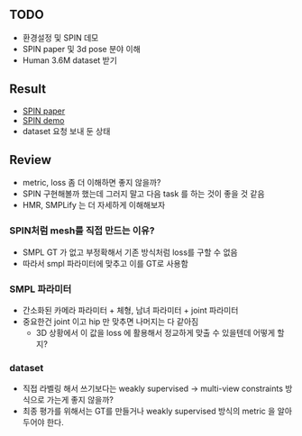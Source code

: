 ## TODO
- 환경설정 및 SPIN 데모
- SPIN paper 및 3d pose 분야 이해
- Human 3.6M dataset 받기

## Result
- [SPIN paper]()
- [SPIN demo](https://github.com/TheStarkor/CS409-meeting/blob/master/docs/run_SPIN.md)
- dataset 요청 보내 둔 상태

## Review
- metric, loss 좀 더 이해하면 좋지 않을까?
- SPIN 구현해볼까 했는데 그러지 말고 다음 task 를 하는 것이 좋을 것 같음
- HMR, SMPLify 는 더 자세하게 이해해보자

### SPIN처럼 mesh를 직접 만드는 이유?
- SMPL GT 가 없고 부정확해서 기존 방식처럼 loss를 구할 수 없음
- 따라서 smpl 파라미터에 맞추고 이를 GT로 사용함

### SMPL 파라미터
- 간소화된 카메라 파라미터 + 체형, 남녀 파라미터 + joint 파라미터
- 중요한건 joint 이고 hip 만 맞추면 나머지는 다 같아짐
    - 3D 상황에서 이 값을 loss 에 활용해서 정교하게 맞출 수 있을텐데 어떻게 할지?

### dataset
- 직접 라벨링 해서 쓰기보다는 weakly supervised -> multi-view constraints 방식으로 가는게 좋지 않을까?
- 최종 평가를 위해서는 GT를 만들거나 weakly supervised 방식의 metric 을 알아두어야 한다.